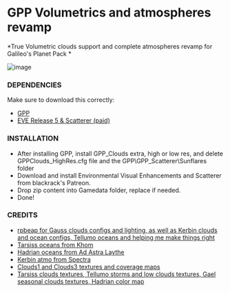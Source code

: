 # GPP Volumetrics and atmospheres revamp 
*True Volumetric clouds support and complete atmospheres revamp for Galileo's Planet Pack *

![image](https://i.imgur.com/hBpO42n.png)


### DEPENDENCIES
Make sure to download this correctly:

- [GPP](https://github.com/Galileo88/Galileos-Planet-Pack)
- [EVE Release 5 & Scatterer (paid)](https://www.patreon.com/blackrack)

### INSTALLATION

- After installing GPP, install GPP_Clouds extra, high or low res, and delete GPPClouds_HighRes.cfg file and the GPP\GPP_Scatterer\Sunflares folder
- Download and install Environmental Visual Enhancements and Scatterer from blackrack's Patreon.
- Drop zip content into Gamedata folder, replace if needed.
- Done!


### CREDITS

-  [rpbeap for Gauss clouds configs and lighting, as well as Kerbin clouds and ocean configs, Tellumo oceans and helping me make things right](https://github.com/rbeap0/JNSQVolumetrics)
-  [Tarsiss oceans from Khom ](https://github.com/ballisticfox/BeyondHomePlanetMod)
-  [Hadrian oceans from Ad Astra Laythe ](https://forum.kerbalspaceprogram.com/topic/190126-defunct-ad-astra-check-the-latest-post-and-update/ )
-  [Kerbin atmo from Spectra ](https://forum.kerbalspaceprogram.com/topic/159443-1123-spectra-visual-compilation-162-horizons-26th-july-2022/)
-  [Clouds1 and Clouds3 textures and coverage maps ](https://forum.kerbalspaceprogram.com/topic/214900-infinite-discoveries-099-112x/)
-  [Tarsiss clouds textures, Tellumo storms and low clouds textures, Gael seasonal clouds textures, Hadrian color map](https://www.deviantart.com/greaterhtrae)
